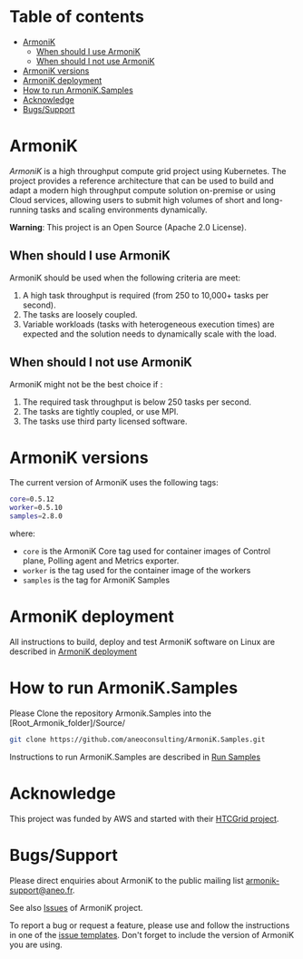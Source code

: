 # Table of contents

- [ArmoniK](#armonik)
    - [When should I use ArmoniK](#when-should-i-use-armonik)
    - [When should I not use ArmoniK](#when-should-i-not-use-armonik)
- [ArmoniK versions](#armonik-versions)
- [ArmoniK deployment](#armonik-deployment)
- [How to run ArmoniK.Samples](#how-to-run-armonik.samples)
- [Acknowledge](#acknowledge)
- [Bugs/Support](#bugs-support)

# ArmoniK

<em>ArmoniK</em> is a high throughput compute grid project using Kubernetes. The project provides a reference
architecture that can be used to build and adapt a modern high throughput compute solution on-premise or using Cloud
services, allowing users to submit high volumes of short and long-running tasks and scaling environments dynamically.

**Warning**: This project is an Open Source (Apache 2.0 License).

## When should I use ArmoniK

ArmoniK should be used when the following criteria are meet:

1. A high task throughput is required (from 250 to 10,000+ tasks per second).
2. The tasks are loosely coupled.
3. Variable workloads (tasks with heterogeneous execution times) are expected and the solution needs to dynamically
   scale with the load.

## When should I not use ArmoniK

ArmoniK might not be the best choice if :

1. The required task throughput is below 250 tasks per second.
2. The tasks are tightly coupled, or use MPI.
3. The tasks use third party licensed software.

# ArmoniK versions

The current version of ArmoniK uses the following tags:

```bash
core=0.5.12
worker=0.5.10
samples=2.8.0
```

where:

* `core` is the ArmoniK Core tag used for container images of Control plane, Polling agent and Metrics exporter.
* `worker` is the tag used for the container image of the workers
* `samples` is the tag for ArmoniK Samples

# ArmoniK deployment

All instructions to build, deploy and test ArmoniK software on Linux are described
in [ArmoniK deployment](./infrastructure/README.md)

# How to run ArmoniK.Samples

Please Clone the repository Armonik.Samples into the [Root_Armonik_folder]/Source/

```bash
git clone https://github.com/aneoconsulting/ArmoniK.Samples.git
```

Instructions to run ArmoniK.Samples are described
in [Run Samples](https://github.com/aneoconsulting/ArmoniK.Samples/blob/main/README.md)

# Acknowledge

This project was funded by AWS and started with their [HTCGrid project](https://awslabs.github.io/aws-htc-grid/).

# Bugs/Support

Please direct enquiries about ArmoniK to the public mailing
list [armonik-support@aneo.fr](mailto:armonik-support@aneo.fr).

See also [Issues](https://github.com/aneoconsulting/ArmoniK/issues) of ArmoniK project.

To report a bug or request a feature, please use and follow the instructions in one of
the [issue templates](https://github.com/aneoconsulting/ArmoniK/issues/new/choose). Don't forget to include the version
of ArmoniK you are using.
